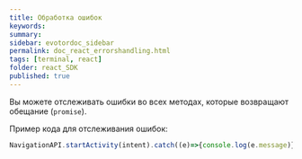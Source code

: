 ```yaml
---
title: Обработка ошибок
keywords:
summary:
sidebar: evotordoc_sidebar
permalink: doc_react_errorshandling.html
tags: [terminal, react]
folder: react_SDK
published: true
---
```


Вы можете отслеживать ошибки во всех методах, которые возвращают обещание (`promise`).

Пример кода для отслеживания ошибок:

```js
NavigationAPI.startActivity(intent).catch((e)=>{console.log(e.message)});
```

<!-- Методы, которые возвращают обещание (`promise`):

* [Методы для работы с весами](./react_reference_devicescales.html);
* [Методы для работы с принтером](./react_reference_devicesprinter.html);
* [IntegrationCallback и IntegrationServices](./react_reference_integrationapi.html);
* [Navigation API](./react_reference_navigationapi.html);
* [Receipt API](./react_reference_receiptapi.html). -->
